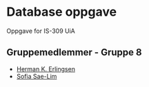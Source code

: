 # Database oppgave

Oppgave for IS-309 UiA 



## Gruppemedlemmer - Gruppe 8

- [Herman K. Erlingsen](https://www.github.com/hermanke)
- [Sofia Sae-Lim](https://github.com/rubixsoff)

